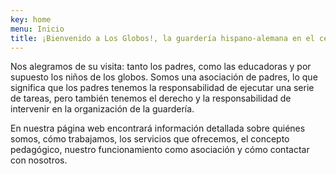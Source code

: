 ```yaml
---
key: home
menu: Inicio
title: ¡Bienvenido a Los Globos!, la guardería hispano-alemana en el centro de Múnich
---
```

Nos alegramos de su visita: tanto los padres, como las educadoras y por supuesto los niños de los globos. Somos una asociación de padres, lo que significa que los padres tenemos la responsabilidad de ejecutar una serie de tareas, pero también tenemos el derecho y la responsabilidad de intervenir en la organización de la guardería.

En nuestra página web encontrará información detallada sobre quiénes somos, cómo trabajamos, los servicios que ofrecemos, el concepto pedagógico, nuestro funcionamiento como asociación y cómo contactar con nosotros.
